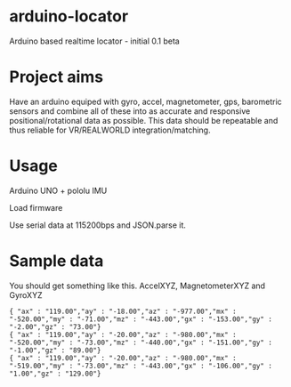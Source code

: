 arduino-locator
==============

Arduino based realtime locator - initial 0.1 beta

Project aims
===============

Have an arduino equiped with gyro, accel, magnetometer, gps, barometric sensors and combine all of these into as accurate and responsive positional/rotational data as possible. This data should be repeatable and thus reliable for VR/REALWORLD integration/matching.

Usage
=====

Arduino UNO + pololu IMU

Load firmware

Use serial data at 115200bps and JSON.parse it.

Sample data
===========

You should get something like this. AccelXYZ, MagnetometerXYZ and GyroXYZ

```
{ "ax" : "119.00","ay" : "-18.00","az" : "-977.00","mx" : "-520.00","my" : "-71.00","mz" : "-443.00","gx" : "-153.00","gy" : "-2.00","gz" : "73.00"}
{ "ax" : "119.00","ay" : "-20.00","az" : "-980.00","mx" : "-520.00","my" : "-73.00","mz" : "-440.00","gx" : "-151.00","gy" : "-1.00","gz" : "89.00"}
{ "ax" : "119.00","ay" : "-20.00","az" : "-980.00","mx" : "-519.00","my" : "-73.00","mz" : "-443.00","gx" : "-106.00","gy" : "1.00","gz" : "129.00"}

```
